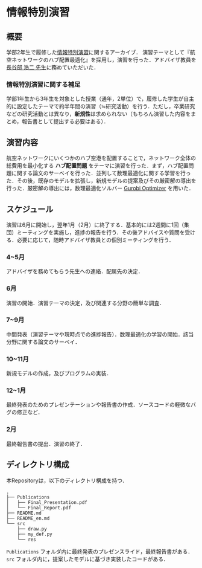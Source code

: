 # 情報特別演習

## 概要

学部2年生で履修した[情報特別演習](https://kdb.tsukuba.ac.jp/syllabi/2021/GB13312/jpn/)に関するアーカイブ．
演習テーマとして『航空ネットワークのハブ配置最適化』を採用し，演習を行った．アドバイザ教員を[長谷部 浩二 先生](http://www.cs.tsukuba.ac.jp/~hasebe/)に務めていただいた．

### 情報特別演習に関する補足

学部1年生から3年生を対象とした授業（通年，2単位）で，履修した学生が自主的に設定したテーマで約半年間の演習（≒研究活動）を行う．ただし，卒業研究などの研究活動とは異なり，**新規性**は求められない（もちろん演習した内容をまとめ，報告書として提出する必要はある）．

## 演習内容

航空ネットワークにいくつかのハブ空港を配置することで，ネットワーク全体の総費用を最小化する **ハブ配置問題** をテーマに演習を行った．まず，ハブ配置問題に関する論文のサーベイを行った．並列して数理最適化に関する学習を行った．その後，既存のモデルを拡張し，新規モデルの提案及びその厳密解の導出を行った．厳密解の導出には，数理最適化ソルバー [Gurobi Optimizer](https://www.gurobi.com/products/gurobi-optimizer/) を用いた．

## スケジュール

演習は6月に開始し，翌年1月（2月）に終了する．基本的には2週間に1回（集団）ミーティングを実施し，進捗の報告を行う．その後アドバイスや質問を受ける．必要に応じて，随時アドバイザ教員との個別ミーティングを行う．

### 4~5月

アドバイザを務めてもらう先生への連絡．配属先の決定．

### 6月

演習の開始．演習テーマの決定，及び関連する分野の簡単な調査．

### 7~9月

中間発表（演習テーマや現時点での進捗報告）．数理最適化の学習の開始．該当分野に関する論文のサーベイ．

### 10~11月

新規モデルの作成，及びプログラムの実装．

### 12~1月

最終発表のためのプレゼンテーションや報告書の作成．ソースコードの軽微なバグの修正など．

### 2月

最終報告書の提出．演習の終了．

## ディレクトリ構成

本Repositoryは，以下のディレクトリ構成を持つ．

```text
.
├── Publications
│   ├── Final_Presentation.pdf
│   └── Final_Report.pdf
├── README.md
├── README_en.md
└── src
    ├── draw.py
    ├── my_def.py
    └── res
```

`Publications` フォルダ内に最終発表のプレゼンスライド，最終報告書がある．`src` フォルダ内に，提案したモデルに基づき実装したコードがある．
